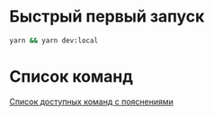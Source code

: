 # Быстрый первый запуск
```sh
yarn && yarn dev:local
```

# Список команд
[Список доступных команд с пояснениями](./docs/commands.md)
